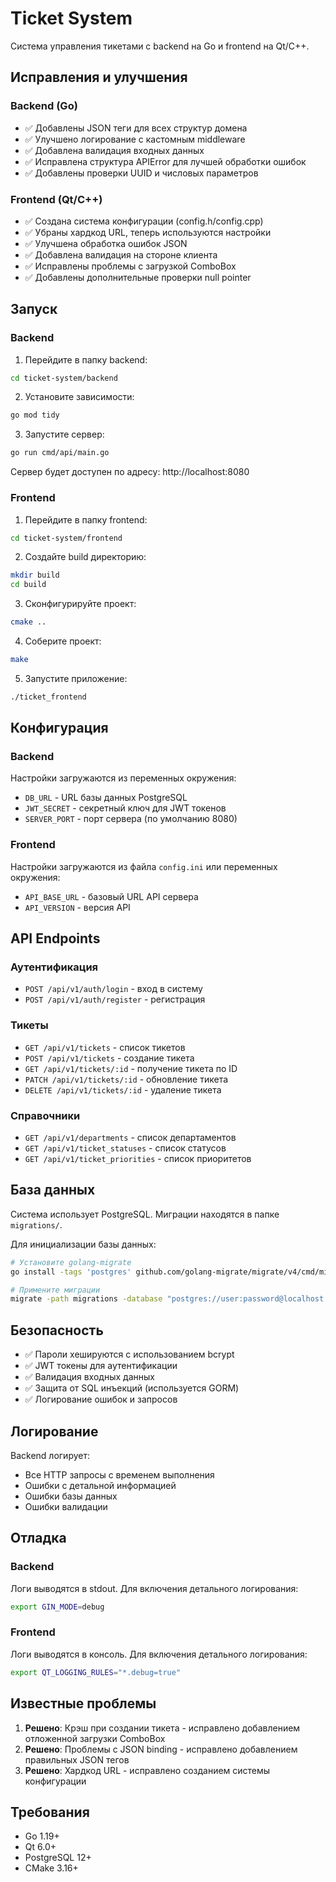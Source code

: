 # Ticket System

Система управления тикетами с backend на Go и frontend на Qt/C++.

## Исправления и улучшения

### Backend (Go)
- ✅ Добавлены JSON теги для всех структур домена
- ✅ Улучшено логирование с кастомным middleware
- ✅ Добавлена валидация входных данных
- ✅ Исправлена структура APIError для лучшей обработки ошибок
- ✅ Добавлены проверки UUID и числовых параметров

### Frontend (Qt/C++)
- ✅ Создана система конфигурации (config.h/config.cpp)
- ✅ Убраны хардкод URL, теперь используются настройки
- ✅ Улучшена обработка ошибок JSON
- ✅ Добавлена валидация на стороне клиента
- ✅ Исправлены проблемы с загрузкой ComboBox
- ✅ Добавлены дополнительные проверки null pointer

## Запуск

### Backend

1. Перейдите в папку backend:
```bash
cd ticket-system/backend
```

2. Установите зависимости:
```bash
go mod tidy
```

3. Запустите сервер:
```bash
go run cmd/api/main.go
```

Сервер будет доступен по адресу: http://localhost:8080

### Frontend

1. Перейдите в папку frontend:
```bash
cd ticket-system/frontend
```

2. Создайте build директорию:
```bash
mkdir build
cd build
```

3. Сконфигурируйте проект:
```bash
cmake ..
```

4. Соберите проект:
```bash
make
```

5. Запустите приложение:
```bash
./ticket_frontend
```

## Конфигурация

### Backend
Настройки загружаются из переменных окружения:
- `DB_URL` - URL базы данных PostgreSQL
- `JWT_SECRET` - секретный ключ для JWT токенов
- `SERVER_PORT` - порт сервера (по умолчанию 8080)

### Frontend
Настройки загружаются из файла `config.ini` или переменных окружения:
- `API_BASE_URL` - базовый URL API сервера
- `API_VERSION` - версия API

## API Endpoints

### Аутентификация
- `POST /api/v1/auth/login` - вход в систему
- `POST /api/v1/auth/register` - регистрация

### Тикеты
- `GET /api/v1/tickets` - список тикетов
- `POST /api/v1/tickets` - создание тикета
- `GET /api/v1/tickets/:id` - получение тикета по ID
- `PATCH /api/v1/tickets/:id` - обновление тикета
- `DELETE /api/v1/tickets/:id` - удаление тикета

### Справочники
- `GET /api/v1/departments` - список департаментов
- `GET /api/v1/ticket_statuses` - список статусов
- `GET /api/v1/ticket_priorities` - список приоритетов

## База данных

Система использует PostgreSQL. Миграции находятся в папке `migrations/`.

Для инициализации базы данных:
```bash
# Установите golang-migrate
go install -tags 'postgres' github.com/golang-migrate/migrate/v4/cmd/migrate@latest

# Примените миграции
migrate -path migrations -database "postgres://user:password@localhost:5432/ticket_system?sslmode=disable" up
```

## Безопасность

- ✅ Пароли хешируются с использованием bcrypt
- ✅ JWT токены для аутентификации
- ✅ Валидация входных данных
- ✅ Защита от SQL инъекций (используется GORM)
- ✅ Логирование ошибок и запросов

## Логирование

Backend логирует:
- Все HTTP запросы с временем выполнения
- Ошибки с детальной информацией
- Ошибки базы данных
- Ошибки валидации

## Отладка

### Backend
Логи выводятся в stdout. Для включения детального логирования:
```bash
export GIN_MODE=debug
```

### Frontend
Логи выводятся в консоль. Для включения детального логирования:
```bash
export QT_LOGGING_RULES="*.debug=true"
```

## Известные проблемы

1. **Решено**: Крэш при создании тикета - исправлено добавлением отложенной загрузки ComboBox
2. **Решено**: Проблемы с JSON binding - исправлено добавлением правильных JSON тегов
3. **Решено**: Хардкод URL - исправлено созданием системы конфигурации

## Требования

- Go 1.19+
- Qt 6.0+
- PostgreSQL 12+
- CMake 3.16+
